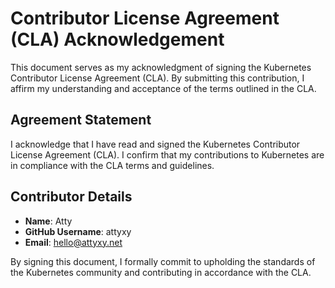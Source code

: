 # Contributor License Agreement (CLA) Acknowledgement

This document serves as my acknowledgment of signing the Kubernetes Contributor License Agreement (CLA). By submitting this contribution, I affirm my understanding and acceptance of the terms outlined in the CLA.

## Agreement Statement

I acknowledge that I have read and signed the Kubernetes Contributor License Agreement (CLA). I confirm that my contributions to Kubernetes are in compliance with the CLA terms and guidelines.

## Contributor Details

- **Name**: Atty
- **GitHub Username**: attyxy
- **Email**: hello@attyxy.net

By signing this document, I formally commit to upholding the standards of the Kubernetes community and contributing in accordance with the CLA.
